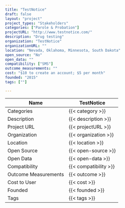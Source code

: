 ```yaml
---
title: "TestNotice"
draft: false
layout: "project"
project_types: "Stakeholders"
categories: ["Parole & Probation"]
projectURL: "http://www.testnotice.com/"
description: "Drug testing"
organization: "TestNotice"
organizationURL: ""
location: "Nevada, Oklahoma, Minnesota, South Dakota"
open_source: "No"
open_data: ""
compatibility: ["SMS"]
outcome_measurements: ""
cost: "$10 to create an account; $5 per month"
founded: "2015"
tags: [""]

---
```



Name                    |  TestNotice    
------------------------|----
Categories              | {{< category >}} 
Description             | {{< description >}} 
Project URL             | {{< projectURL >}} 
Organization            | {{< organization >}} 
Location                | {{< location >}} 
Open Source             | {{< open-source >}} 
Open Data               | {{< open-data >}} 
Compatibility           | {{< compatibility >}} 
Outcome Measurements    | {{< outcome >}} 
Cost to User            | {{< cost >}} 
Founded                 | {{< founded >}} 
Tags                    | {{< tags >}} 

